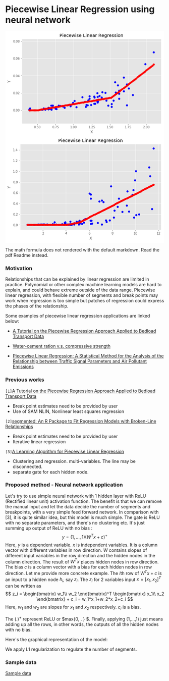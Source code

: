 # Piecewise Linear Regression using neural network

<img align="center" src="/regression1.png" alt="reg1">

<img align="center" src="/regression2.png" alt="reg2">

The math formula does not rendered with the default markdown. Read the pdf Readme instead.

### Motivation

 Relationships that can be explained by linear regression are limited in practice. Polynomial or other complex machine learning models are hard to explain, and could behave extreme outside of the data range. Piecewise linear regression, with flexible number of segments and break points may work when regression is too simple but patches of regression could express the phases of the relationship.

Some examples of piecewise linear regression applications are linked below:

* [A Tutorial on the Piecewise Regression Approach Applied to Bedload Transport Data](https://www.fs.fed.us/rm/pubs/rmrs_gtr189.pdf)

* [Water-cement ration v.s. compressive strength](https://onlinecourses.science.psu.edu/stat501/node/310/)
* [Piecewise Linear Regression: A Statistical Method for the Analysis of the Relationship between Traffic Signal Parameters and Air Pollutant Emissions](http://atrf.info/papers/2016/files/ATRF2016_Full_papers_resubmission_64.pdf)

### Previous works

`[1]`[A Tutorial on the Piecewise Regression Approach Applied to Bedload Transport Data](https://www.fs.fed.us/rm/pubs/rmrs_gtr189.pdf)

- Break point estimates need to be provided by user
- Use of SAM NLIN, Nonlinear least squares regression

`[2]`[segmented: An R Package to Fit Regression Models with Broken-Line Relationships](https://www.researchgate.net/publication/234092680_Segmented_An_R_Package_to_Fit_Regression_Models_With_Broken-Line_Relationships)

- Break point estimates need to be provided by user
- Iterative linear regression

`[3]`[A Learning Algorithm for Piecewise Linear Regression](https://pdfs.semanticscholar.org/7345/d357145bc19701397cb894d22e28f770513e.pdf)

* Clustering and regression. multi-variables. The line may be disconnected.
* separate gate for each hidden node.

###  Proposed method - Neural network application

  Let's try to use simple neural network with 1 hidden layer with ReLU (Rectified linear unit) activation function. The benefit is that we can remove the manual input and let the data decide the number of segments and breakpoints, with a very simple feed forward network. In comparison with [3], it is quite similar idea, but this model is much simple. The gate is ReLU with no separate parameters, and there's no clustering etc. It's just summing up output of ReLU with no bias :
$$
y = (1,...,1) (W^Tx+c)^+
$$
Here, $y$ is a dependent variable. $x$ is independent variables. It is a column vector with different variables in row direction. $W$ contains slopes of different input variables in the row direction and the hidden nodes in the column direction. The result of $W^Tx$ places hidden nodes in row direction. The bias $c$ is a column vector with a bias for each hidden nodes in row direction. Let me provide more concrete example. The $i$th row of $W^Tx+c$ is an input to a hidden node $h_i$, say $z_i$. The $z_i$ for 2 variables input $x = [x_1, x_2]^T$ can be written as 
$$
z_i = \begin{bmatrix}
w_1\\ 
w_2
\end{bmatrix}^T  \begin{bmatrix}
x_1\\ 
x_2
\end{bmatrix} + c_i = w_1*x_1+w_2*x_2+c_i
$$
Here, $w_1$ and $w_2$ are slopes for $x_1$ and $x_2$ respectively. $c_i$ is a bias. 

The $(.)^+$ represent ReLU  or $max\{0, . \} $.  Finally, applying (1,...,1) just means adding up all the rows, in other words, the outputs of all the hidden nodes with no bias.

Here's the graphical representation of the model:



 We apply L1 regularization to regulate the number of segments.

### Sample data

[Sample data](https://www.fs.usda.gov/rds/archive/Product/RDS-2007-0004)

### 


